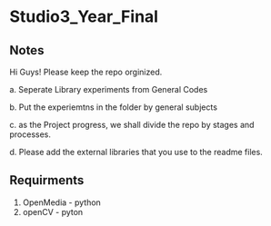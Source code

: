 # Studio3_Year_Final

## Notes ##
Hi Guys! 
Please keep the repo orginized.

a. Seperate Library experiments from General Codes

b. Put the experiemtns in the folder by general subjects

c. as the Project progress, we shall divide the repo by stages and processes.

d. Please add the external libraries that you use to the readme files.




## Requirments ##
1. OpenMedia - python
2. openCV - pyton

